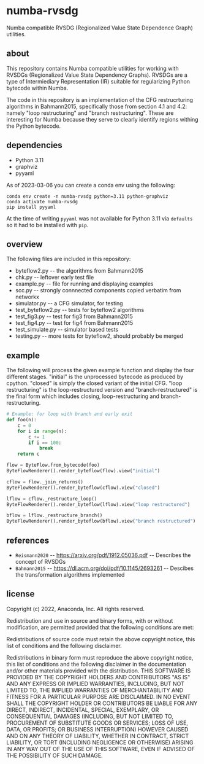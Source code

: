 # numba-rvsdg

Numba compatible RVSDG (Regionalized Value State Dependence Graph)  utilities.

## about

This repository contains Numba compatible utilities for working with RVSDGs
(Regionalized Value State Dependency Graphs). RVSDGs are a type of
Intermiediary Representation (IR) suitable for regularizing Python bytecode
within Numba.

The code in this repository is an implementation of the CFG restrucrturing
algorithms in Bahmann2015, specifically those from section 4.1 and 4.2: namely
"loop restructuring" and "branch restructuring". These are interesting for
Numba because they serve to clearly identify regions withing the Python
bytecode.

## dependencies

* Python 3.11
* graphviz
* pyyaml

As of 2023-03-06 you can create a conda env using the following:

```
conda env create -n numba-rvsdg python=3.11 python-graphviz
conda activate numba-rvsdg
pip install pyyaml
```

At the time of writing `pyyaml` was not available for Python 3.11 via
`defaults` so it had to be installed with `pip`.

## overview

The following files are included in this repository:

* byteflow2.py -- the algorithms from Bahmann2015
* chk.py  -- leftover early test file
* example.py -- file for running and displaying examples
* scc.py -- strongly connnected components copied verbatim from networkx
* simulator.py -- a CFG simulator, for testing
* test_byteflow2.py -- tests for byteflow2 algorithms
* test_fig3.py -- test for fig3 from Bahmann2015
* test_fig4.py -- test for fig4 from Bahmann2015
* test_simulate.py -- simulator based tests
* testing.py -- more tests for byteflow2, should probably be merged

## example

The following will process the given example function and display the four
different stages. "initial" is the unprocessed bytecode as produced by
cpython. "closed" is simply the closed variant of the initial CFG. "loop
restructuring" is the loop-restructured version and "branch-restructured" is
the final form which includes closing, loop-restructuring and
branch-restructuring.


```python
# Example: for loop with branch and early exit
def foo(n):
    c = 0
    for i in range(n):
        c += 1
        if i == 100:
            break
    return c

flow = ByteFlow.from_bytecode(foo)
ByteFlowRenderer().render_byteflow(flow).view("initial")

cflow = flow._join_returns()
ByteFlowRenderer().render_byteflow(cflow).view("closed")

lflow = cflow._restructure_loop()
ByteFlowRenderer().render_byteflow(lflow).view("loop restructured")

bflow = lflow._restructure_branch()
ByteFlowRenderer().render_byteflow(bflow).view("branch restructured")
```


## references

* `Reismann2020` -- https://arxiv.org/pdf/1912.05036.pdf -- Describes the concept of RVSDGs
* `Bahmann2015` -- https://dl.acm.org/doi/pdf/10.1145/2693261 -- Descibes the transformation
  algorithms implemented

## license

Copyright (c) 2022, Anaconda, Inc.
All rights reserved.

Redistribution and use in source and binary forms, with or without
modification, are permitted provided that the following conditions are
met:

Redistributions of source code must retain the above copyright notice,
this list of conditions and the following disclaimer.

Redistributions in binary form must reproduce the above copyright
notice, this list of conditions and the following disclaimer in the
documentation and/or other materials provided with the distribution.
THIS SOFTWARE IS PROVIDED BY THE COPYRIGHT HOLDERS AND CONTRIBUTORS
"AS IS" AND ANY EXPRESS OR IMPLIED WARRANTIES, INCLUDING, BUT NOT
LIMITED TO, THE IMPLIED WARRANTIES OF MERCHANTABILITY AND FITNESS FOR
A PARTICULAR PURPOSE ARE DISCLAIMED. IN NO EVENT SHALL THE COPYRIGHT
HOLDER OR CONTRIBUTORS BE LIABLE FOR ANY DIRECT, INDIRECT, INCIDENTAL,
SPECIAL, EXEMPLARY, OR CONSEQUENTIAL DAMAGES (INCLUDING, BUT NOT
LIMITED TO, PROCUREMENT OF SUBSTITUTE GOODS OR SERVICES; LOSS OF USE,
DATA, OR PROFITS; OR BUSINESS INTERRUPTION) HOWEVER CAUSED AND ON ANY
THEORY OF LIABILITY, WHETHER IN CONTRACT, STRICT LIABILITY, OR TORT
(INCLUDING NEGLIGENCE OR OTHERWISE) ARISING IN ANY WAY OUT OF THE USE
OF THIS SOFTWARE, EVEN IF ADVISED OF THE POSSIBILITY OF SUCH DAMAGE.


